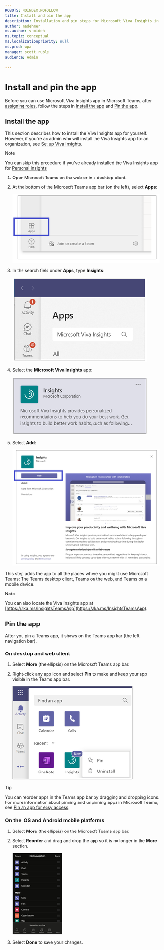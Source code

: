 ```yaml
---
ROBOTS: NOINDEX,NOFOLLOW
title: Install and pin the app
description: Installation and pin steps for Microsoft Viva Insights in Microsoft Teams
author: madehmer
ms.author: v-mideh
ms.topic: conceptual
ms.localizationpriority: null 
ms.prod: wpa
manager: scott.ruble
audience: Admin

---
```

# Install and pin the app

Before you can use Microsoft Viva Insights app in Microsoft Teams, after [assigning roles](assign-roles.md), follow the steps in [Install the app](#install-the-app) and [Pin the app](#pin-the-app).

## Install the app  

This section describes how to install the Viva Insights app for yourself. However, if you're an admin who will install the Viva Insights app for an organization, see [Set up Viva Insights](setup.md).  

>[!Note]
>You can skip this procedure if you've already installed the Viva Insights app for [Personal insights](intro.md#personal-insights).

1. Open Microsoft Teams on the web or in a desktop client.

2. At the bottom of the Microsoft Teams app bar (on the left), select **Apps**:

   ![Apps icon in Teams.](./images/teams-apps.png)

3. In the search field under **Apps**, type **Insights**:

   ![Search for Insights.](./images/apps-search-insights.png)

4. Select the **Microsoft Viva Insights** app:

   ![Select Insights app.](./images/select-insights-app-teams.png)

5. Select **Add**:

   ![Add for me button.](./images/add-for-me.png)

This step adds the app to all the places where you might use Microsoft Teams: The Teams desktop client, Teams on the web, and Teams on a mobile device.

>[!Note]
>You can also locate the Viva Insights app at [https://aka.ms/InsightsTeamsApp](https://aka.ms/InsightsTeamsApp).

## Pin the app

After you pin a Teams app, it shows on the Teams app bar (the left navigation bar).

### On desktop and web client

1. Select **More** (the ellipsis) on the Microsoft Teams app bar.  
2. Right-click any app icon and select **Pin** to make and keep your app visible in the Teams app bar.

   ![Pin an app in Teams.](./images/pin-an-app-in-teams.png)

>[!Tip]
>You can reorder apps in the Teams app bar by dragging and dropping icons. For more information about pinning and unpinning apps in Microsoft Teams, see [Pin an app for easy access](https://support.microsoft.com/office/pin-an-app-for-easy-access-3045fd44-6604-4ba7-8ecc-1c0d525e89ec).

### On the iOS and Android mobile platforms

1. Select **More** (the ellipsis) on the Microsoft Teams app bar.  
2. Select **Reorder** and drag and drop the app so it is no longer in the **More** section.

   ![Reorder for iOS or Android.](./images/ios-android.png)

3. Select **Done** to save your changes.
